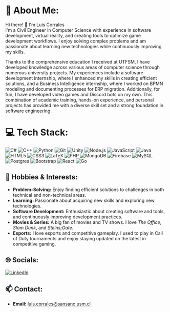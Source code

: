 # 💫 About Me:
Hi there! 👋 I'm Luis Corrales  
I'm a Civil Engineer in Computer Science with experience in software development, virtual reality, and creating tools to optimize game development workflows. I enjoy solving complex problems and am passionate about learning new technologies while continuously improving my skills.

Thanks to the comprehensive education I received at UTFSM, I have developed knowledge across various areas of computer science through numerous university projects. My experiences include a software development internship, where I enhanced my skills in creating efficient solutions, and a Business Intelligence internship, where I worked on BPMN modeling and documenting processes for ERP migration. Additionally, for fun, I have developed video games and Discord bots on my own. This combination of academic training, hands-on experience, and personal projects has provided me with a diverse skill set and a strong foundation in software engineering.

# 💻 Tech Stack:
![C#](https://img.shields.io/badge/c%23-%23239120.svg?style=flat&logo=csharp&logoColor=white) ![C++](https://img.shields.io/badge/c++-%2300599C.svg?style=flat&logo=c%2B%2B&logoColor=white) ![Python](https://img.shields.io/badge/python-3670A0?style=flat&logo=python&logoColor=ffdd54) ![Git](https://img.shields.io/badge/git-%23F05033.svg?style=flat&logo=git&logoColor=white) ![Unity](https://img.shields.io/badge/unity-%23000000.svg?style=flat&logo=unity&logoColor=white) ![Node.js](https://img.shields.io/badge/node.js-43853D.svg?style=flat&logo=node.js&logoColor=white) ![JavaScript](https://img.shields.io/badge/javascript-%23323330.svg?style=flat&logo=javascript&logoColor=%23F7DF1E) ![Java](https://img.shields.io/badge/java-%23ED8B00.svg?style=flat&logo=openjdk&logoColor=white) ![HTML5](https://img.shields.io/badge/html5-%23E34F26.svg?style=flat&logo=html5&logoColor=white) ![CSS3](https://img.shields.io/badge/css3-%231572B6.svg?style=flat&logo=css3&logoColor=white) ![LaTeX](https://img.shields.io/badge/latex-%23008080.svg?style=flat&logo=latex&logoColor=white) ![PHP](https://img.shields.io/badge/php-%23777BB4.svg?style=flat&logo=php&logoColor=white) ![MongoDB](https://img.shields.io/badge/mongodb-%2347A248.svg?style=flat&logo=mongodb&logoColor=white) ![Firebase](https://img.shields.io/badge/firebase-%23039BE5.svg?style=flat&logo=firebase) ![MySQL](https://img.shields.io/badge/mysql-4479A1.svg?style=flat&logo=mysql&logoColor=white) ![Postgres](https://img.shields.io/badge/postgres-%23316192.svg?style=flat&logo=postgresql&logoColor=white) ![Bootstrap](https://img.shields.io/badge/bootstrap-%238511FA.svg?style=flat&logo=bootstrap&logoColor=white) ![React](https://img.shields.io/badge/react-%2320232a.svg?style=flat&logo=react&logoColor=%2361DAFB) ![Go](https://img.shields.io/badge/go-%2300ADD8.svg?style=flat&logo=go&logoColor=white)

## 🎨 Hobbies & Interests:
- **Problem-Solving:** Enjoy finding efficient solutions to challenges in both technical and non-technical areas.
- **Learning:** Passionate about acquiring new skills and exploring new technologies.
- **Software Development:** Enthusiastic about creating software and tools, and continuously improving development practices.
- **Movies & Series:** A big fan of movies and TV shows. I love *The Office*, *Slam Dunk*, and *Steins;Gate*.
- **Esports:** I love esports and competitive gameplay. I used to play in Call of Duty tournaments and enjoy staying updated on the latest in competitive gaming.

## 🌐 Socials:
[![LinkedIn](https://img.shields.io/badge/LinkedIn-%230077B5.svg?logo=linkedin&logoColor=white)]((https://www.linkedin.com/in/luiscorralesp/))

## 📫 Contact:
- **Email:** [luis.corrales@sansano.usm.cl](mailto:luis.corrales@sansano.usm.cl)
